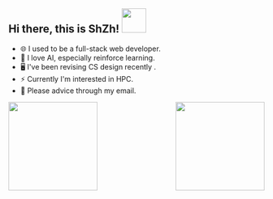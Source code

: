 ## Hi there, this is ShZh! <img src='https://github.githubassets.com/images/mona-whisper.gif' width=48 height=48 />

- 🌐 I used to be a full-stack web developer.
- 🤖️ I love AI, especially reinforce learning.
- 🖥 I've been revising CS design recently .
- ⚡ Currently I'm interested in HPC.
- 💬 Please advice through my email.

 <img src='https://github-readme-stats.vercel.app/api?username=Sh-Zh-7&show_icons=true&count_private=true' height=175 align="left" />
 <img src='https://github-readme-stats.vercel.app/api/top-langs/?username=Sh-Zh-7&layout=compact' height=175 align="right"/>

